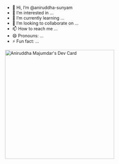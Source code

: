 - 👋 Hi, I’m @aniruddha-sunyam
- 👀 I’m interested in ...
- 🌱 I’m currently learning ...
- 💞️ I’m looking to collaborate on ...
- 📫 How to reach me ...
- 😄 Pronouns: ...
- ⚡ Fun fact: ...

<a href="https://app.daily.dev/aniruddha"><img src="https://api.daily.dev/devcards/v2/cfSSi6mlvM1tXRHldopM9.png?type=default&r=n41" width="356" alt="Aniruddha Majumdar's Dev Card"/></a>

<!---
aniruddha-sunyam/aniruddha-sunyam is a ✨ special ✨ repository because its `README.md` (this file) appears on your GitHub profile.
You can click the Preview link to take a look at your changes.
--->
